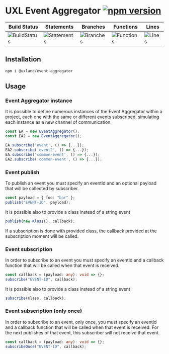 # UXL Event Aggregator [![npm version](https://badge.fury.io/js/%40uxland%2Fevent-aggregator.svg)](https://badge.fury.io/js/%40uxland%2Fevent-aggregator)

| Build Status                                    | Statements                                    | Branches                                  | Functions                                   | Lines                               |
| ----------------------------------------------- | --------------------------------------------- | ----------------------------------------- | ------------------------------------------- | ----------------------------------- |
| ![BuildStatus](#buildstatus# "Building Status") | ![Statements](https://img.shields.io/badge/Coverage-100%25-brightgreen.svg "Make me better!") | ![Branches](https://img.shields.io/badge/Coverage-81.25%25-yellow.svg "Make me better!") | ![Functions](https://img.shields.io/badge/Coverage-100%25-brightgreen.svg "Make me better!") | ![Lines](https://img.shields.io/badge/Coverage-100%25-brightgreen.svg "Make me better!") |

## Installation

`npm i @uxland/event-aggregator`

## Usage

### Event Aggregator instance

It is possible to define numerous instances of the Event Aggregator within a project, each one with the same or different events subscribed, simulating each instance as a new channel of communication.

```typescript
const EA = new EventAggregator();
const EA2 = new EventAggregator();

EA.subscribe('event', () => {...});
EA2.subscribe('event2', () => {...});
EA.subscribe('common-event', () => {...});
EA2.subscribe('common-event', () => {...});
```

### Event publish

To publish an event you must specify an eventId and an optional payload that will be collected by subscriber.

```typescript
const payload = { foo: "bar" };
publish("EVENT-ID", payload);
```

It is possible also to provide a class instead of a string event

```typescript
publish(new Klass(), callback);
```

If a subscription is done with provided class, the callback provided at the subscription moment will be called.

### Event subscription

In order to subscribe to an event you must specify an eventId and a callback function that will be called when that event is received.

```typescript
const callback = (payload: any): void => {};
subscribe("EVENT-ID", callback);
```

It is possible also to provide a class instead of a string event

```typescript
subscribe(Klass, callback);
```

### Event subscription (only once)

In order to subscribe to an event, only once, you must specify an eventId and a callback function that will be called when that event is received. For the next publishes of that event, this subscriber will not receive that event.

```typescript
const callback = (payload: any): void => {};
subscribeOnce("EVENT-ID", callback);
```
